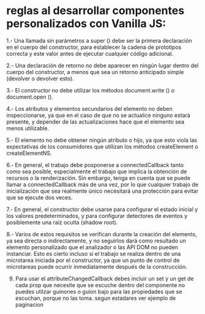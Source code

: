 # reglas al desarrollar componentes personalizados con Vanilla JS:

 1.- Una llamada sin parámetros a super () debe ser la primera declaración en
 el cuerpo del constructor, para establecer la cadena de prototipos correcta y
 este valor antes de ejecutar cualquier código adicional.

 2.- Una declaración de retorno no debe aparecer en ningún lugar dentro del cuerpo del constructor,
 a menos que sea un retorno anticipado simple (devolver o devolver esto).

3.- El constructor no debe utilizar los métodos document.write () o document.open ().

 4.- Los atributos y elementos secundarios del elemento no deben inspeccionarse, ya que en el caso
 de que no se actualice ninguno estará presente, y depender de las actualizaciones hace que el
 elemento sea menos utilizable.

 5.- El elemento no debe obtener ningún atributo o hijo, ya que esto viola las expectativas de los consumidores
 que utilizan los métodos createElement o createElementNS.

 6.- En general, el trabajo debe posponerse a connectedCallback tanto como sea posible, especialmente el trabajo
 que implica la obtención de recursos o la renderización. Sin embargo, tenga en cuenta que se puede llamar a
 connectedCallback más de una vez, por lo que cualquier trabajo de inicialización que sea realmente
 único necesitará una protección para evitar que se ejecute dos veces.

 7.- En general, el constructor debe usarse para configurar el estado inicial y los valores predeterminados,
 y para configurar detectores de eventos y posiblemente una raíz oculta (shadow root).

 8.- Varios de estos requisitos se verifican durante la creación del elemento, ya sea directa o indirectamente,
 y no seguirlos dará como resultado un elemento personalizado que el analizador o las API DOM no pueden instanciar.
 Esto es cierto incluso si el trabajo se realiza dentro de una microtarea iniciada por el constructor,
 ya que un punto de control de microtareas puede ocurrir inmediatamente después de la construcción.

 9. Para usar el attributeChangedCallback debes incluir un set y un get de cada prop que necesite que se escuche dentro del
 componente no puedes utilzar guinones o guion bajo para las propiedades que se escuchan, porque no las toma. segun estadares ver ejemplo de paginacion
